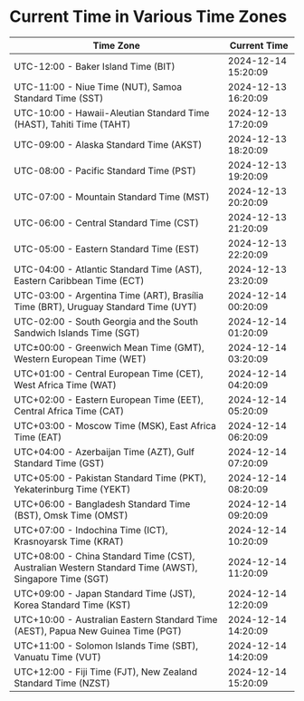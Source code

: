 # Current Time in Various Time Zones

| Time Zone | Current Time |
|-----------|--------------|
| UTC-12:00 - Baker Island Time (BIT) | 2024-12-14 15:20:09 |
| UTC-11:00 - Niue Time (NUT), Samoa Standard Time (SST) | 2024-12-13 16:20:09 |
| UTC-10:00 - Hawaii-Aleutian Standard Time (HAST), Tahiti Time (TAHT) | 2024-12-13 17:20:09 |
| UTC-09:00 - Alaska Standard Time (AKST) | 2024-12-13 18:20:09 |
| UTC-08:00 - Pacific Standard Time (PST) | 2024-12-13 19:20:09 |
| UTC-07:00 - Mountain Standard Time (MST) | 2024-12-13 20:20:09 |
| UTC-06:00 - Central Standard Time (CST) | 2024-12-13 21:20:09 |
| UTC-05:00 - Eastern Standard Time (EST) | 2024-12-13 22:20:09 |
| UTC-04:00 - Atlantic Standard Time (AST), Eastern Caribbean Time (ECT) | 2024-12-13 23:20:09 |
| UTC-03:00 - Argentina Time (ART), Brasília Time (BRT), Uruguay Standard Time (UYT) | 2024-12-14 00:20:09 |
| UTC-02:00 - South Georgia and the South Sandwich Islands Time (SGT) | 2024-12-14 01:20:09 |
| UTC±00:00 - Greenwich Mean Time (GMT), Western European Time (WET) | 2024-12-14 03:20:09 |
| UTC+01:00 - Central European Time (CET), West Africa Time (WAT) | 2024-12-14 04:20:09 |
| UTC+02:00 - Eastern European Time (EET), Central Africa Time (CAT) | 2024-12-14 05:20:09 |
| UTC+03:00 - Moscow Time (MSK), East Africa Time (EAT) | 2024-12-14 06:20:09 |
| UTC+04:00 - Azerbaijan Time (AZT), Gulf Standard Time (GST) | 2024-12-14 07:20:09 |
| UTC+05:00 - Pakistan Standard Time (PKT), Yekaterinburg Time (YEKT) | 2024-12-14 08:20:09 |
| UTC+06:00 - Bangladesh Standard Time (BST), Omsk Time (OMST) | 2024-12-14 09:20:09 |
| UTC+07:00 - Indochina Time (ICT), Krasnoyarsk Time (KRAT) | 2024-12-14 10:20:09 |
| UTC+08:00 - China Standard Time (CST), Australian Western Standard Time (AWST), Singapore Time (SGT) | 2024-12-14 11:20:09 |
| UTC+09:00 - Japan Standard Time (JST), Korea Standard Time (KST) | 2024-12-14 12:20:09 |
| UTC+10:00 - Australian Eastern Standard Time (AEST), Papua New Guinea Time (PGT) | 2024-12-14 14:20:09 |
| UTC+11:00 - Solomon Islands Time (SBT), Vanuatu Time (VUT) | 2024-12-14 14:20:09 |
| UTC+12:00 - Fiji Time (FJT), New Zealand Standard Time (NZST) | 2024-12-14 15:20:09 |

